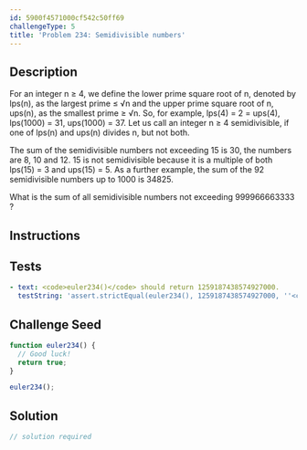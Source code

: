 ```yaml
---
id: 5900f4571000cf542c50ff69
challengeType: 5
title: 'Problem 234: Semidivisible numbers'
---
```


## Description
<section id='description'>
For an integer n ≥ 4, we define the lower prime square root of n, denoted by lps(n), as the largest prime ≤ √n and the upper prime square root of n, ups(n), as the smallest prime ≥ √n.
So, for example, lps(4) = 2 = ups(4), lps(1000) = 31, ups(1000) = 37.
Let us call an integer n ≥ 4 semidivisible, if one of lps(n) and ups(n) divides n, but not both.

The sum of the semidivisible numbers not exceeding 15 is 30, the numbers are 8, 10 and 12. 15 is not semidivisible because it is a multiple of both lps(15) = 3 and ups(15) = 5.
As a further example, the sum of the 92 semidivisible numbers up to 1000 is 34825.

What is the sum of all semidivisible numbers not exceeding 999966663333 ?
</section>

## Instructions
<section id='instructions'>

</section>

## Tests
<section id='tests'>

```yml
- text: <code>euler234()</code> should return 1259187438574927000.
  testString: 'assert.strictEqual(euler234(), 1259187438574927000, ''<code>euler234()</code> should return 1259187438574927000.'');'

```

</section>

## Challenge Seed
<section id='challengeSeed'>

<div id='js-seed'>

```js
function euler234() {
  // Good luck!
  return true;
}

euler234();
```

</div>



</section>

## Solution
<section id='solution'>

```js
// solution required
```
</section>
